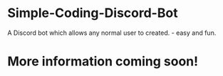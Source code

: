# Simple-Coding-Discord-Bot
A Discord bot which allows any normal user to created. - easy and fun.

# More information coming soon!
